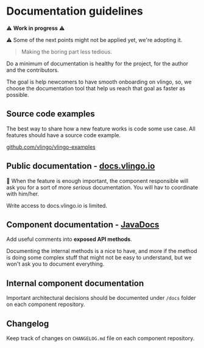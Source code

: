 # Documentation guidelines

:warning: __Work in progress__ :warning:

:warning: Some of the next points might not be applied yet, we're adopting it.

> Making the boring part less tedious.

Do a minimum of documentation is healthy for the project, for the author and the contributors.

The goal is help newcomers to have smooth onboarding on vlingo, so, we choose the documentation tool that help us reach that goal as faster as possible.

## Source code examples

The best way to share how a new feature works is code some use case. All features should have a source code example.

[github.com/vlingo/vlingo-examples][examples]

## Public documentation - [docs.vlingo.io][docs]

:busts_in_silhouette: When the feature is enough important, the component responsible will ask you for a sort of more _serious_ documentation. You will hav to coordinate with him/her.

Write access to docs.vlingo.io is limited.

## Component documentation - [JavaDocs][javadocs]

Add useful comments into __exposed API methods__.

Documenting the internal methods is a nice to have, and more if the method is doing some complex stuff that might not be easy to understand, but we won't ask you to document everything.

## Internal component documentation

Important architectural decisions should be documented under `/docs` folder on each component repository.

## Changelog

Keep track of changes on `CHANGELOG.md` file on each component repository.

[docs]: https://docs.vlingo.io
[examples]: https://github.com/vlingo/vlingo-examples
[javadocs]: https://javadoc.io/doc/io.vlingo/vlingo-actors